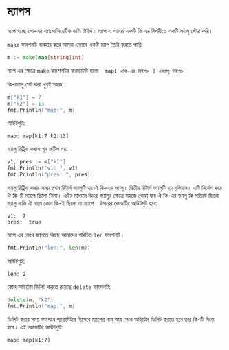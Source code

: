 # ম্যাপস

ম্যাপ হচ্ছে গো-এর এ্যাসোসিয়েটিভ ডাটা টাইপ। ম্যাপ এ আমরা একটি কি এর বিপরীতে একটি ভ্যালু স্টোর করি।

`make` ফাংশনটি ব্যবহার করে আমরা এভাবে একটি ম্যাপ তৈরি করতে পারি:

```go
m := make(map[string]int)
```

ম্যাপ এর ক্ষেত্রে `make` ফাংশনটির ফরম্যাটটি হলো - `map[ <কি-এর টাইপ> ] <ভ্যালু টাইপ>`

কি-ভ্যালু সেট করা খুবই সহজ:

```go
m["k1"] = 7
m["k2"] = 13
fmt.Println("map:", m)
```

আউটপুট:

```text
map: map[k1:7 k2:13]
```

ভ্যালু রিট্রিভ করাও খুব জটিল নয়:

```go
v1, pres := m["k1"]
fmt.Println("v1: ", v1)
fmt.Println("pres: ", pres)
```

ভ্যালু রিট্রিভ করার সময় প্রথম রিটার্ন ভ্যালুটি হয় ঐ কি-এর ভ্যালু। দ্বিতীয় রিটার্ন ভ্যালুটি হয় বুলিয়ান। এটি নির্দেশ করে ঐ কি-টি ম্যাপে ছিলো কিনা। এটির মাধ্যমে জিরো ভ্যালুর ক্ষেত্রে সহজে বোঝা যায় ঐ কি-এর ভ্যালু কি সত্যিই জিরো ভ্যালু নাকি ঐ নামে কোন কি-ই ছিলো না ম্যাপে। উপরের কোডটির আউটপুট হবে:

```text
v1:  7
pres:  true
```

ম্যাপ এর লেংথ জানতে আছে আমাদের পরিচিত `len` ফাংশনটি।

```go
fmt.Println("len:", len(m))
```

আউটপুট:

```text
len: 2
```

কোন আইটেম ডিলিট করতে রয়েছে `delete` ফাংশনটি:

```go
delete(m, "k2")
fmt.Println("map:", m)
```

ডিলিট করার সময় ফাংশনে প্যারামিটার হিসেবে ম্যাপের নাম আর কোন আইটেম ডিলিট করতে হবে তার কি-টি দিতে হবে। এই কোডটির আউটপুট:

```text
map: map[k1:7]
```

